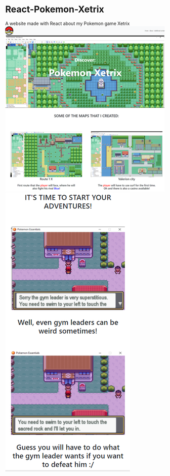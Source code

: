 # React-Pokemon-Xetrix
A website made with React about my Pokemon game Xetrix
![React Pokemon Xetrix screenshot 1](https://github.com/chadihoneine/React-Pokemon-Xetrix/blob/main/react-pokemon-xetrix-screenshot-1.png?raw=true)
![React Pokemon Xetrix screenshot 2](https://github.com/chadihoneine/React-Pokemon-Xetrix/blob/main/react-pokemon-xetrix-screenshot-2.png?raw=true)
![React Pokemon Xetrix screenshot 3](https://github.com/chadihoneine/React-Pokemon-Xetrix/blob/main/react-pokemon-xetrix-screenshot-3.png?raw=true)
